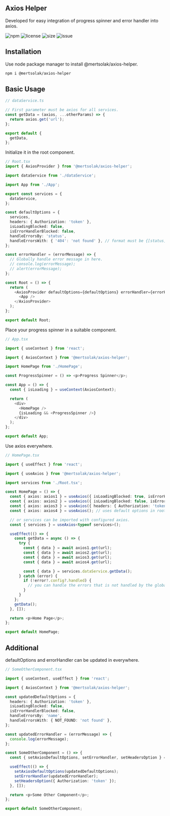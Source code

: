 ## Axios Helper

Developed for easy integration of progress spinner and error handler into axios.

![npm](https://img.shields.io/npm/v/@mertsolak/axios-helper)
![license](https://img.shields.io/npm/l/@mertsolak/axios-helper)
![size](https://img.shields.io/bundlephobia/min/@mertsolak/axios-helper)
![issue](https://img.shields.io/github/issues/mert-solak/axios-helper)

## Installation

Use node package manager to install @mertsolak/axios-helper.

```bash
npm i @mertsolak/axios-helper
```

## Basic Usage

```typescript
// dataService.ts

// First parameter must be axios for all services.
const getData = (axios, ...otherParams) => {
  return axios.get('url');
};

export default {
  getData,
};
```

Initialize it in the root component.

```typescript
// Root.tsx
import { AxiosProvider } from '@mertsolak/axios-helper';

import dataService from './dataService';

import App from './App';

export const services = {
  dataService,
};

const defaultOptions = {
  services,
  headers: { Authorization: 'token' },
  isLoadingBlocked: false,
  isErrorHandlerBlocked: false,
  handleErrorsBy: 'status',
  handleErrorsWith: { '404': 'not found' }, // format must be {[status]: 'error message'} and depends on the handleErrorsBy option
};

const errorHandler = (errorMessage) => {
  // Globally handle error message in here.
  // console.log(errorMessage);
  // alert(errorMessage);
};

const Root = () => {
  return (
    <AxiosProvider defaultOptions={defaultOptions} errorHandler={errorHandler}>
      <App />
    </AxiosProvider>
  );
};

export default Root;
```

Place your progress spinner in a suitable component.

```typescript
// App.tsx

import { useContext } from 'react';

import { AxiosContext } from '@mertsolak/axios-helper';

import HomePage from './HomePage';

const ProgressSpinner = () => <p>Progress Spinner</p>;

const App = () => {
  const { isLoading } = useContext(AxiosContext);

  return (
    <div>
      <HomePage />
      {isLoading && <ProgressSpinner />}
    </div>
  );
};

export default App;
```

Use axios everywhere.

```typescript
// HomePage.tsx

import { useEffect } from 'react';

import { useAxios } from '@mertsolak/axios-helper';

import services from './Root.tsx';

const HomePage = () => {
  const { axios: axios1 } = useAxios({ isLoadingBlocked: true, isErrorHandlerBlocked: true }); // progress spinner and global error handler blocked
  const { axios: axios2 } = useAxios({ isLoadingBlocked: false, isErrorHandlerBlocked: false }); // progress spinner and global error handler not blocked
  const { axios: axios3 } = useAxios({ headers: { Authorization: 'token' } }); // uses default options with additional headers
  const { axios: axios4 } = useAxios(); // uses default options in root.tsx, progress spinner and global error handler not blocked

  // or services can be imported with configured axios.
  const { services } = useAxios<typeof services>();

  useEffect(() => {
    const getData = async () => {
      try {
        const { data } = await axios1.get(url);
        const { data } = await axios2.get(url);
        const { data } = await axios3.get(url);
        const { data } = await axios4.get(url);

        const { data } = services.dataService.getData();
      } catch (error) {
        if (!error?.config?.handled) {
          // you can handle the errors that is not handled by the global error handler in here.
        }
      }
    };
    getData();
  }, []);

  return <p>Home Page</p>;
};

export default HomePage;
```

## Additional

defaultOptions and errorHandler can be updated in everywhere.

```typescript
// SomeOtherComponent.tsx

import { useContext, useEffect } from 'react';

import { AxiosContext } from '@mertsolak/axios-helper';

const updatedDefaultOptions = {
  headers: { Authorization: 'token' },
  isLoadingBlocked: false,
  isErrorHandlerBlocked: false,
  handleErrorsBy: 'name',
  handleErrorsWith: { NOT_FOUND: 'not found' },
};

const updatedErrorHandler = (errorMessage) => {
  console.log(errorMessage);
};

const SomeOtherComponent = () => {
  const { setAxiosDefaultOptions, setErrorHandler, setHeadersOption } = useContext(AxiosContext);

  useEffect(() => {
    setAxiosDefaultOptions(updatedDefaultOptions);
    setErrorHandler(updatedErrorHandler);
    setHeadersOption({ Authorization: 'token' });
  }, []);

  return <p>Some Other Component</p>;
};

export default SomeOtherComponent;
```
